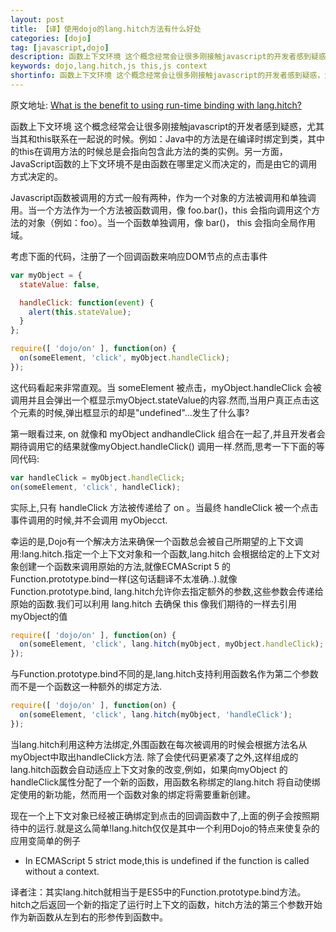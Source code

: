 ```yaml
---
layout: post
title: 【译】使用dojo的lang.hitch方法有什么好处
categories: [dojo]
tag: [javascript,dojo]
description: 函数上下文环境 这个概念经常会让很多刚接触javascript的开发者感到疑惑，尤其当其和this联系在一起说的时候。例如：Java 中的方法是在编译时绑定到类，其中的this在调用方法的时候总是会指向包含此方法的类的实例。
keywords: dojo,lang.hitch,js this,js context
shortinfo: 函数上下文环境 这个概念经常会让很多刚接触javascript的开发者感到疑惑，尤其当其和this联系在一起说的时候。例如：Java 中的方法是在编译时绑定到类，其中的this在调用方法的时候总是会指向包含此方法的类的实例。
---
```


原文地址: [What is the benefit to using run-time binding with lang.hitch?](https://www.sitepen.com/blog/2013/09/25/dojo-faq-what-is-the-benefit-to-using-run-time-binding-with-lang-hitch/?utm_source=tuicool)

函数上下文环境 这个概念经常会让很多刚接触javascript的开发者感到疑惑，尤其当其和this联系在一起说的时候。例如：Java中的方法是在编译时绑定到类，其中的this在调用方法的时候总是会指向包含此方法的类的实例。另一方面，JavaScript函数的上下文环境不是由函数在哪里定义而决定的，而是由它的调用方式决定的。

Javascript函数被调用的方式一般有两种，作为一个对象的方法被调用和单独调用。当一个方法作为一个方法被函数调用，像 foo.bar()，this 会指向调用这个方法的对象（例如：foo）。当一个函数单独调用，像 bar()， this  会指向全局作用域。

考虑下面的代码，注册了一个回调函数来响应DOM节点的点击事件

```js
var myObject = {
  stateValue: false,

  handleClick: function(event) {
    alert(this.stateValue);
  }
};

require([ 'dojo/on' ], function(on) {
  on(someElement, 'click', myObject.handleClick);
});
```

这代码看起来非常直观。当 someElement 被点击，myObject.handleClick 会被调用并且会弹出一个框显示myObject.stateValue的内容.然而,当用户真正点击这个元素的时候,弹出框显示的却是"undefined"...发生了什么事?

第一眼看过来, on  就像和 myObject andhandleClick 组合在一起了,并且开发者会期待调用它的结果就像myObject.handleClick() 调用一样.然而,思考一下下面的等同代码:

```js
var handleClick = myObject.handleClick;
on(someElement, 'click', handleClick);
```

实际上,只有 handleClick 方法被传递给了 on 。当最终 handleClick 被一个点击事件调用的时候,并不会调用  myObjecct.

幸运的是,Dojo有一个解决方法来确保一个函数总会被自己所期望的上下文调用:lang.hitch.指定一个上下文对象和一个函数,lang.hitch 会根据给定的上下文对象创建一个函数来调用原始的方法,就像ECMAScript 5 的Function.prototype.bind一样(这句话翻译不太准确..).就像Function.prototype.bind,  lang.hitch允许你去指定额外的参数,这些参数会传递给原始的函数.我们可以利用 lang.hitch 去确保 this 像我们期待的一样去引用myObject的值

```js
require([ 'dojo/on' ], function(on) {
  on(someElement, 'click', lang.hitch(myObject, myObject.handleClick);
});
```

与Function.prototype.bind不同的是,lang.hitch支持利用函数名作为第二个参数而不是一个函数这一种额外的绑定方法.

```js
require([ 'dojo/on' ], function(on) {
  on(someElement, 'click', lang.hitch(myObject, 'handleClick');
});
```

当lang.hitch利用这种方法绑定,外围函数在每次被调用的时候会根据方法名从myObject中取出handleClick方法. 除了会使代码更紧凑了之外,这样组成的lang.hitch函数会自动适应上下文对象的改变,例如，如果向myObject 的handleClick属性分配了一个新的函数，用函数名称绑定的lang.hitch 将自动使绑定使用的新功能，然而用一个函数对象的绑定将需要重新创建。

现在一个上下文对象已经被正确绑定到点击的回调函数中了,上面的例子会按照期待中的运行.就是这么简单!lang.hitch仅仅是其中一个利用Dojo的特点来使复杂的应用变简单的例子
* In ECMAScript 5 strict mode,this is undefined if the function is called without a context.

译者注：其实lang.hitch就相当于是ES5中的Function.prototype.bind方法。hitch之后返回一个新的指定了运行时上下文的函数，hitch方法的第三个参数开始作为新函数从左到右的形参传到函数中。